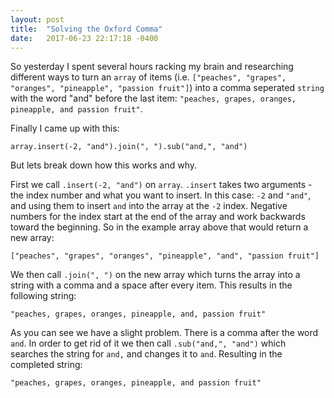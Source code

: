 ```yaml
---
layout: post
title:  "Solving the Oxford Comma"
date:   2017-06-23 22:17:18 -0400
---
```


So yesterday I spent several hours racking my brain and researching different ways to turn an `array` of items (i.e. `["peaches", "grapes", "oranges", "pineapple", "passion fruit"]`) into a comma seperated `string` with the word "and" before the last item: `"peaches, grapes, oranges, pineapple, and passion fruit"`.

Finally I came up with this:

```array.insert(-2, "and").join(", ").sub("and,", "and")```

But lets break down how this works and why.

First we call `.insert(-2, "and")` on `array`. `.insert` takes two arguments - the index number and what you want to insert. In this case: `-2` and `"and"`, and using them to insert `and` into the array at the `-2` index. Negative numbers for the index start at the end of the array and work backwards toward the beginning. So in the example array above that would return a new array:

```["peaches", "grapes", "oranges", "pineapple", "and", "passion fruit"]```

We then call `.join(", ")` on the new array which turns the array into a string with a comma and a space after every item. This results in the following string:

```"peaches, grapes, oranges, pineapple, and, passion fruit"```

As you can see we have a slight problem. There is a comma after the word `and`. In order to get rid of it we then call `.sub("and,", "and")` which searches the string for `and,` and changes it to `and`. Resulting in the completed string:

```"peaches, grapes, oranges, pineapple, and passion fruit"```
